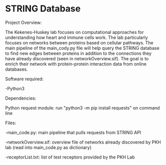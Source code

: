 # STRING Database
Project Overview:


The Kekenes-Huskey lab focuses on computational approaches for understanding how heart and immune cells work. The lab particularly focuses on networks between proteins based on cellular pathways. The main pipeline of the main_cody.py file will help query the STRING database to find new edges between proteins in addition to the connections they have already discovered (seen in networkOverview.sif). The goal is to enrich their network with protein-protein interaction data from online databases.

Software required:

-Python3

Dependencies:

Python request module: run "python3 -m pip install requests" on command line


Files:

-main_code.py: main pipeline that pulls requests from STRING API

-networkOverview.sif: overview file of networks already discovered by PKH lab (read into main_code.py as dictionary)

-receptorList.txt: list of test receptors provided by the PKH Lab 
